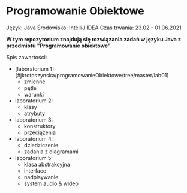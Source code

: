 # Programowanie Obiektowe
Język: Java
Środowisko: IntelliJ IDEA
Czas trwania: 23.02 - 01.06.2021

__W tym repozytorium znajdują się rozwiązania zadań w języku Java z przedmiotu "Programowanie obiektowe".__

Spis zawartości:
* [laboratorium 1] (#jkrotoszynska/programowanieObiektowe/tree/master/lab01)
  * zmienne
  * pętle
  * warunki
* laboratorium 2:
  * klasy
  * atrybuty
* laboratorium 3:
  * konstruktory
  * przeciążenia
* laboratorium 4:
  * dziedziczenie
  * zadania z diagramami
* laboratorium 5:
  * klasa abstrakcyjna
  * interface
  * nadpisywanie
  * system audio & wideo

